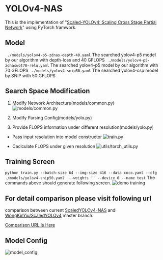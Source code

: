 # YOLOv4-NAS

This is the implementation of "[Scaled-YOLOv4: Scaling Cross Stage Partial Network](https://arxiv.org/abs/2011.08036)" using PyTorch framwork.

## Model
``` ./models/yolov4-p5-zdnas-depth-40.yaml```
The searched yolov4-p5 model by our algorithm with depth-loss and 40 GFLOPS
``` ./models/yolov4-p5-zdnaswot70-relu.yaml```
The searched yolov4-p5 model by our algorithm with 70 GFLOPS
``` ./models/yolov4-snip50.yaml```
The searched yolov4-csp model by SNIP with 50 GFLOPS

## Search Space Modification
1. Modify Network Architecture(models/common.py)
![`models/common.py`](doc/common_py_diff.jpg)

2. Modify Parsing Config(models/yolo.py)

3. Provide FLOPS information under different resolution(models/yolo.py)

- Pass input resolution into model constructor
![`train.py`](doc/train_py_diff.png)

- Caclculate FLOPS under given resolution
![`utils/torch_utils.py`](doc/torch_utils_py_diff.png)

## Training Screen
```python train.py --batch-size 64 --img-size 416 --data coco.yaml --cfg ./models/yolov4-snip50.yaml  --weights '' --device 0 --name test```
The commands above should generate following screen.
![`demo training`](doc/demo_training.jpg)

## For detail comparison please visit following url
comparison between current [ScaledYOLOv4-NAS](https://github.com/B106Roger/ScaledYOLOv4-NAS/commit/3d56bebfd8f39fc803b3980147e9f446c841c024) and [WongKinYiu/ScaledYOLOv4](https://github.com/WongKinYiu/ScaledYOLOv4) master branch.

[Comparison URL Is Here](https://github.com/B106Roger/ScaledYOLOv4-NAS/compare/676800364a3446900b9e8407bc880ea2127b3415...3d56bebfd8f39fc803b3980147e9f446c841c024#diff-ed183d67207df065a11e1289f19d34cc2abbc5448dea952683cfe9728c342b95)

## Model Config 
![`model_config`](doc/model_config.jpg)
